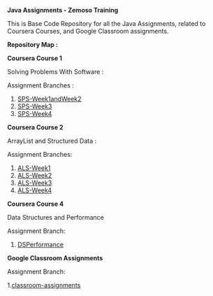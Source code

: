 **Java Assignments - Zemoso Training** 

This is Base Code Repository for all the Java Assignments,
related to Coursera Courses, and Google Classroom assignments.

**Repository Map :**

**Coursera Course 1**

Solving Problems With Software :
        
Assignment Branches : 
1.  [SPS-Week1andWeek2](https://github.com/yaswanth-pula/java-assignments/tree/SPS-Week1andWeek2)
2.  [SPS-Week3](https://github.com/yaswanth-pula/java-assignments/tree/SPS-Week3)
3.  [SPS-Week4](https://github.com/yaswanth-pula/java-assignments/tree/SPS-Week4)


**Coursera Course 2** 

ArrayList and Structured Data :

Assignment Branches:

1. [ALS-Week1](https://github.com/yaswanth-pula/java-assignments/tree/ALS-Week1) 
2. [ALS-Week2](https://github.com/yaswanth-pula/java-assignments/tree/ALS-Week2)
3. [ALS-Week3](https://github.com/yaswanth-pula/java-assignments/tree/ALS-Week3)
4. [ALS-Week4](https://github.com/yaswanth-pula/java-assignments/tree/ALS-Week4)


**Coursera Course 4**

Data Structures and Performance

Assignment Branch:

1. [DSPerformance](https://github.com/yaswanth-pula/java-assignments/tree/DSPerformance)



**Google Classroom Assignments**

Assignment Branch:

1.[classroom-assignments](https://github.com/yaswanth-pula/java-assignments/tree/classroom-assignments)
